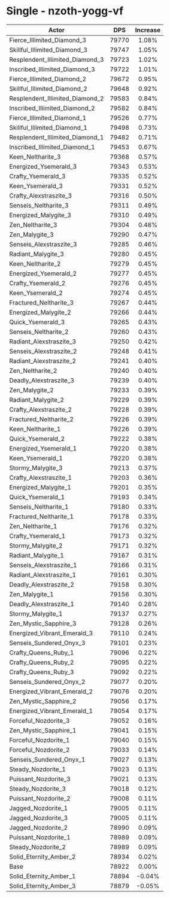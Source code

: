 # Single - nzoth-yogg-vf
| Actor | DPS | Increase |
|---|:---:|:---:|
|Fierce_Illimited_Diamond_3|79770|1.08%|
|Skillful_Illimited_Diamond_3|79747|1.05%|
|Resplendent_Illimited_Diamond_3|79723|1.02%|
|Inscribed_Illimited_Diamond_3|79722|1.01%|
|Fierce_Illimited_Diamond_2|79672|0.95%|
|Skillful_Illimited_Diamond_2|79648|0.92%|
|Resplendent_Illimited_Diamond_2|79583|0.84%|
|Inscribed_Illimited_Diamond_2|79582|0.84%|
|Fierce_Illimited_Diamond_1|79526|0.77%|
|Skillful_Illimited_Diamond_1|79498|0.73%|
|Resplendent_Illimited_Diamond_1|79482|0.71%|
|Inscribed_Illimited_Diamond_1|79453|0.67%|
|Keen_Neltharite_3|79368|0.57%|
|Energized_Ysemerald_3|79343|0.53%|
|Crafty_Ysemerald_3|79335|0.52%|
|Keen_Ysemerald_3|79331|0.52%|
|Crafty_Alexstraszite_3|79316|0.50%|
|Senseis_Neltharite_3|79311|0.49%|
|Energized_Malygite_3|79310|0.49%|
|Zen_Neltharite_3|79304|0.48%|
|Zen_Malygite_3|79290|0.47%|
|Senseis_Alexstraszite_3|79285|0.46%|
|Radiant_Malygite_3|79280|0.45%|
|Keen_Neltharite_2|79279|0.45%|
|Energized_Ysemerald_2|79277|0.45%|
|Crafty_Ysemerald_2|79276|0.45%|
|Keen_Ysemerald_2|79274|0.45%|
|Fractured_Neltharite_3|79267|0.44%|
|Energized_Malygite_2|79266|0.44%|
|Quick_Ysemerald_3|79265|0.43%|
|Senseis_Neltharite_2|79260|0.43%|
|Radiant_Alexstraszite_3|79250|0.42%|
|Senseis_Alexstraszite_2|79248|0.41%|
|Radiant_Alexstraszite_2|79241|0.40%|
|Zen_Neltharite_2|79240|0.40%|
|Deadly_Alexstraszite_3|79239|0.40%|
|Zen_Malygite_2|79233|0.39%|
|Radiant_Malygite_2|79229|0.39%|
|Crafty_Alexstraszite_2|79228|0.39%|
|Fractured_Neltharite_2|79226|0.39%|
|Keen_Neltharite_1|79226|0.39%|
|Quick_Ysemerald_2|79222|0.38%|
|Energized_Ysemerald_1|79220|0.38%|
|Keen_Ysemerald_1|79220|0.38%|
|Stormy_Malygite_3|79213|0.37%|
|Crafty_Alexstraszite_1|79203|0.36%|
|Energized_Malygite_1|79201|0.35%|
|Quick_Ysemerald_1|79193|0.34%|
|Senseis_Neltharite_1|79180|0.33%|
|Fractured_Neltharite_1|79178|0.33%|
|Zen_Neltharite_1|79176|0.32%|
|Crafty_Ysemerald_1|79173|0.32%|
|Stormy_Malygite_2|79171|0.32%|
|Radiant_Malygite_1|79167|0.31%|
|Senseis_Alexstraszite_1|79166|0.31%|
|Radiant_Alexstraszite_1|79161|0.30%|
|Deadly_Alexstraszite_2|79158|0.30%|
|Zen_Malygite_1|79156|0.30%|
|Deadly_Alexstraszite_1|79140|0.28%|
|Stormy_Malygite_1|79137|0.27%|
|Zen_Mystic_Sapphire_3|79128|0.26%|
|Energized_Vibrant_Emerald_3|79110|0.24%|
|Senseis_Sundered_Onyx_3|79101|0.23%|
|Crafty_Queens_Ruby_1|79096|0.22%|
|Crafty_Queens_Ruby_2|79095|0.22%|
|Crafty_Queens_Ruby_3|79092|0.22%|
|Senseis_Sundered_Onyx_2|79077|0.20%|
|Energized_Vibrant_Emerald_2|79076|0.20%|
|Zen_Mystic_Sapphire_2|79056|0.17%|
|Energized_Vibrant_Emerald_1|79054|0.17%|
|Forceful_Nozdorite_3|79052|0.16%|
|Zen_Mystic_Sapphire_1|79041|0.15%|
|Forceful_Nozdorite_1|79040|0.15%|
|Forceful_Nozdorite_2|79033|0.14%|
|Senseis_Sundered_Onyx_1|79027|0.13%|
|Steady_Nozdorite_1|79023|0.13%|
|Puissant_Nozdorite_3|79021|0.13%|
|Steady_Nozdorite_3|79018|0.12%|
|Puissant_Nozdorite_2|79008|0.11%|
|Jagged_Nozdorite_1|79005|0.11%|
|Jagged_Nozdorite_3|79005|0.11%|
|Jagged_Nozdorite_2|78990|0.09%|
|Puissant_Nozdorite_1|78989|0.09%|
|Steady_Nozdorite_2|78989|0.09%|
|Solid_Eternity_Amber_2|78934|0.02%|
|Base|78922|0.00%|
|Solid_Eternity_Amber_1|78894|-0.04%|
|Solid_Eternity_Amber_3|78879|-0.05%|
